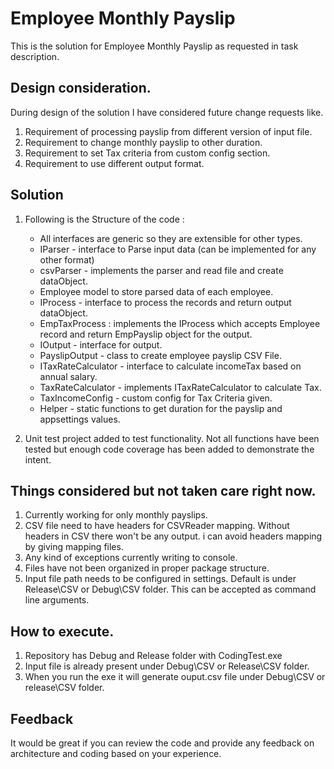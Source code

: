 # Employee Monthly Payslip

This is the solution for Employee Monthly Payslip as requested in task description.

## Design consideration.

During design of the solution I have considered future change requests like. 
 1. Requirement of processing payslip from different version of input file.
 2. Requirement to change monthly payslip to other duration.
 3. Requirement to set Tax criteria from custom config section.
 4. Requirement to use different output format.

## Solution

1. Following is the Structure of the code :
   * All interfaces are generic so they are extensible for other types.
   * IParser - interface to Parse input data (can be implemented for any other format)
   * csvParser -  implements the parser and read file and create dataObject. 
   * Employee model to store parsed data of each employee.
   * IProcess - interface to process the records and return output dataObject.
   * EmpTaxProcess : implements the IProcess which accepts Employee record and return EmpPayslip object for the output.
   * IOutput - interface for output.
   * PayslipOutput - class to create employee payslip CSV File.
   * ITaxRateCalculator - interface to calculate incomeTax based on annual salary.
   * TaxRateCalculator - implements	ITaxRateCalculator to calculate Tax.
   * TaxIncomeConfig - custom config for Tax Criteria given.
   * Helper - static functions to get duration for the payslip and appsettings values.
   
	         
2. Unit test project added to test functionality. Not all functions have been tested but enough code coverage has been added to demonstrate the intent.


## Things considered but not taken care right now.

1. Currently working for only monthly payslips.
2. CSV file need to have headers for CSVReader mapping. Without headers in CSV there won't be any output. i can avoid headers mapping by giving mapping files.
3. Any kind of exceptions currently writing to console.
4. Files have not been organized in proper package structure. 
5. Input file path needs to be configured in settings. Default is under Release\CSV or Debug\CSV folder. This can be accepted as command line arguments.



## How to execute.

1) Repository has Debug and Release folder with CodingTest.exe
2) Input file is already present under Debug\CSV or Release\CSV folder.
3) When you run the exe it will generate ouput.csv file under Debug\CSV or release\CSV folder.

## Feedback
It would be great if you can review the code and provide any feedback on architecture and coding based on your experience. 



  
   